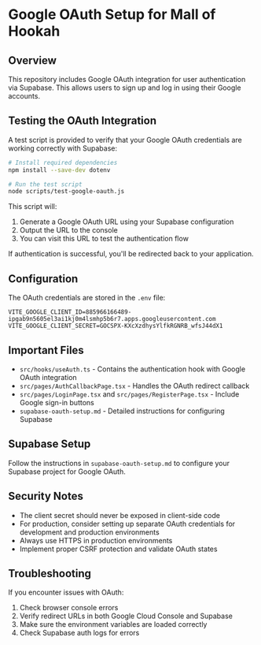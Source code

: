 # Google OAuth Setup for Mall of Hookah

## Overview

This repository includes Google OAuth integration for user authentication via Supabase. This allows users to sign up and log in using their Google accounts.

## Testing the OAuth Integration

A test script is provided to verify that your Google OAuth credentials are working correctly with Supabase:

```bash
# Install required dependencies
npm install --save-dev dotenv

# Run the test script
node scripts/test-google-oauth.js
```

This script will:

1. Generate a Google OAuth URL using your Supabase configuration
2. Output the URL to the console
3. You can visit this URL to test the authentication flow

If authentication is successful, you'll be redirected back to your application.

## Configuration

The OAuth credentials are stored in the `.env` file:

```env
VITE_GOOGLE_CLIENT_ID=885966166489-ipgab9n5605el3ai1kj0m4lsmhp5b6r7.apps.googleusercontent.com
VITE_GOOGLE_CLIENT_SECRET=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
```

## Important Files

- `src/hooks/useAuth.ts` - Contains the authentication hook with Google OAuth integration
- `src/pages/AuthCallbackPage.tsx` - Handles the OAuth redirect callback
- `src/pages/LoginPage.tsx` and `src/pages/RegisterPage.tsx` - Include Google sign-in buttons
- `supabase-oauth-setup.md` - Detailed instructions for configuring Supabase

## Supabase Setup

Follow the instructions in `supabase-oauth-setup.md` to configure your Supabase project for Google OAuth.

## Security Notes

- The client secret should never be exposed in client-side code
- For production, consider setting up separate OAuth credentials for development and production environments
- Always use HTTPS in production environments
- Implement proper CSRF protection and validate OAuth states

## Troubleshooting

If you encounter issues with OAuth:

1. Check browser console errors
2. Verify redirect URLs in both Google Cloud Console and Supabase
3. Make sure the environment variables are loaded correctly
4. Check Supabase auth logs for errors
